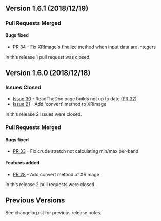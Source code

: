 ## Version 1.6.1 (2018/12/19)


### Pull Requests Merged

#### Bugs fixed

* [PR 34](https://github.com/pytroll/trollimage/pull/34) - Fix XRImage's finalize method when input data are integers

In this release 1 pull request was closed.


## Version 1.6.0 (2018/12/18)

### Issues Closed

* [Issue 30](https://github.com/pytroll/trollimage/issues/30) - ReadTheDoc page builds not up to date ([PR 32](https://github.com/pytroll/trollimage/pull/32))
* [Issue 21](https://github.com/pytroll/trollimage/issues/21) - Add 'convert' method to XRImage

In this release 2 issues were closed.

### Pull Requests Merged

#### Bugs fixed

* [PR 33](https://github.com/pytroll/trollimage/pull/33) - Fix crude stretch not calculating min/max per-band

#### Features added

* [PR 28](https://github.com/pytroll/trollimage/pull/28) - Add convert method of XRImage

In this release 2 pull requests were closed.

## Previous Versions

See changelog.rst for previous release notes.

